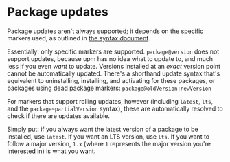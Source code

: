 # Package updates

Package updates aren't always supported; it depends on the specific markers used, as outlined in [the syntax document](Syntax.md).

Essentially: only specific markers are supported. `package@version` does not support updates, because upm has no idea what to update to, and much less if you even _want_ to update. Versions installed at an _exact_ version point cannot be automatically updated. There's a shorthand update syntax that's equivalent to uninstalling, installing, and activating for these packages, or packages using dead package markers: `package@oldVersion:newVersion`

For markers that support rolling updates, however (including `latest`, `lts`, and the `package~partialVersion` syntax), these are automatically resolved to check if there are updates available.

Simply put: if you always want the latest version of a package to be installed, use `latest`. If you want an LTS version, use `lts`. If you want to follow a major version, `1.x` (where `1` represents the major version you're interested in) is what you want.
